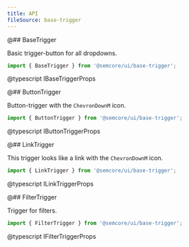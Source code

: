 ```yaml
---
title: API
fileSource: base-trigger
---
```


@## BaseTrigger

Basic trigger-button for all dropdowns.

```js
import { BaseTrigger } from '@semcore/ui/base-trigger';
```

@typescript IBaseTriggerProps

@## ButtonTrigger

Button-trigger with the `ChevronDownM` icon.

```js
import { ButtonTrigger } from '@semcore/ui/base-trigger';
```

@typescript IButtonTriggerProps

@## LinkTrigger

This trigger looks like a link with the `ChevronDownM` icon.

```js
import { LinkTrigger } from '@semcore/ui/base-trigger';
```

@typescript ILinkTriggerProps

@## FilterTrigger

Trigger for filters.

```js
import { FilterTrigger } from '@semcore/ui/base-trigger';
```

@typescript IFilterTriggerProps
